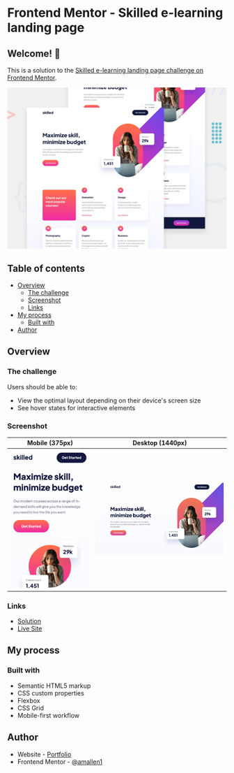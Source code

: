 # Frontend Mentor - Skilled e-learning landing page

## Welcome! 👋

This is a solution to the [Skilled e-learning landing page challenge on Frontend Mentor](https://www.frontendmentor.io/challenges/skilled-elearning-landing-page-S1ObDrZ8q).

![Design preview for the Skilled e-learning landing page coding challenge](./preview.jpg)

## Table of contents

- [Overview](#overview)
  - [The challenge](#the-challenge)
  - [Screenshot](#screenshot)
  - [Links](#links)
- [My process](#my-process)
  - [Built with](#built-with)
- [Author](#author)

## Overview

### The challenge

Users should be able to:

- View the optimal layout depending on their device's screen size
- See hover states for interactive elements

### Screenshot

| Mobile (375px)                                 | Desktop (1440px)                                 |
| ---------------------------------------------- | ------------------------------------------------ |
| ![Mobile](./screenshots/mobile_screenshot.png) | ![Desktop](./screenshots/desktop_screenshot.png) |


### Links

- [Solution](https://www.frontendmentor.io/solutions/skilled-landing-page---htmlcss-7LG61Bmz_z/)
- [Live Site](https://profound-dusk-e19896.netlify.app/)

## My process

### Built with

- Semantic HTML5 markup
- CSS custom properties
- Flexbox
- CSS Grid
- Mobile-first workflow

## Author

- Website - [Portfolio](https://www.aniyaallen.com)
- Frontend Mentor - [@amallen1](https://www.frontendmentor.io/profile/amallen1)
